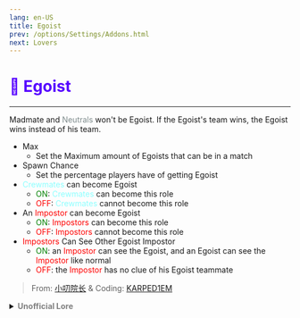 ```yaml
---
lang: en-US
title: Egoist
prev: /options/Settings/Addons.html
next: Lovers
---
```


# <font color=#5600ff>💪 <b>Egoist</b></font> <Badge text="Miscellaneous" type="tip" vertical="middle"/>
---

Madmate and <font color=#7f8c8d>Neutrals</font> won't be Egoist. If the Egoist's team wins, the Egoist wins instead of his team.
* Max
  * Set the Maximum amount of Egoists that can be in a match
* Spawn Chance
  * Set the percentage players have of getting Egoist
* <font color=#8cffff>Crewmates</font> can become Egoist
  * <font color=green>ON</font>: <font color=#8cffff>Crewmates</font> can become this role
  * <font color=red>OFF</font>: <font color=#8cffff>Crewmates</font> cannot become this role
* An <font color=red>Impostor</font> can become Egoist
  * <font color=green>ON</font>: <font color=red>Impostors</font> can become this role
  * <font color=red>OFF</font>: <font color=red>Impostors</font> cannot become this role
* <font color=red>Impostors</font> Can See Other Egoist Impostor
  * <font color=green>ON</font>: an <font color=red>Impostor</font> can see the Egoist, and an Egoist can see the <font color=red>Impostor</font> like normal
  * <font color=red>OFF</font>: the <font color=red>Impostor</font> has no clue of his Egoist teammate

> From: [小叨院长](https://space.bilibili.com/1998829749) & Coding: [KARPED1EM](https://github.com/KARPED1EM)

<details>
<summary><b><font color=gray>Unofficial Lore</font></b></summary>

Placeholder: This role is a ROLE OH EM GOSH
> Submitted by: Member
</details>